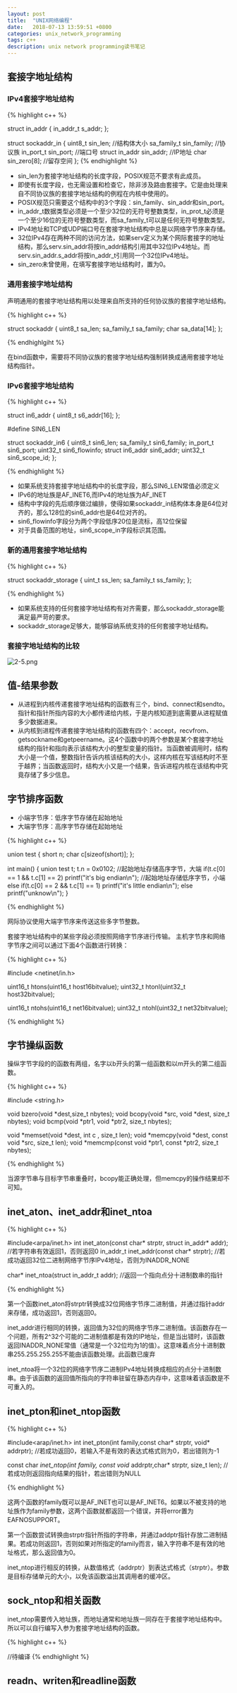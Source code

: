 ```yaml
---
layout: post
title:  "UNIX网络编程"
date:   2018-07-13 13:59:51 +0800
categories: unix_network_programming
tags: c++
description: unix network programming读书笔记
---
```


## 套接字地址结构

### IPv4套接字地址结构

{% highlight c++ %}

struct in_addr
{
  in_addr_t s_addr;
};

struct sockaddr_in
{
  uint8_t        sin_len;     //结构体大小
  sa_family_t    sin_family;  //协议族
  in_port_t      sin_port;    //端口号
  struct in_addr sin_addr;    //IP地址
  char           sin_zero[8]; //留存空间
};
{% endhighlight %}

* sin_len为套接字地址结构的长度字段，POSIX规范不要求有此成员。
* 即使有长度字段，也无需设置和检查它，除非涉及路由套接字。它是由处理来自不同协议族的套接字地址结构的例程在内核中使用的。
* POSIX规范只需要这个结构中的3个字段：sin_family、sin_addr和sin_port。
* in_addr_t数据类型必须是一个至少32位的无符号整数类型，in_prot_t必须是一个至少16位的无符号整数类型，而sa_family_t可以是任何无符号整数类型。
* IPv4地址和TCP或UDP端口号在套接字地址结构中总是以网络字节序来存储。
* 32位IPv4存在两种不同的访问方法，如果serv定义为某个网际套接字的地址结构，那么serv.sin_addr将按in_addr结构引用其中32位IPv4地址。而serv.sin_addr.s_addr将按in_addr_t引用同一个32位IPv4地址。
* sin_zero未曾使用，在填写套接字地址结构时，置为0。

### 通用套接字地址结构

声明通用的套接字地址结构用以处理来自所支持的任何协议族的套接字地址结构。

{% highlight c++ %}

struct sockaddr
{
  uint8_t       sa_len;
  sa_family_t   sa_family;
  char          sa_data[14];
};

{% endhighlgiht %}

在bind函数中，需要将不同协议族的套接字地址结构强制转换成通用套接字地址结构指针。

### IPv6套接字地址结构 

{% highlight c++ %}

struct in6_addr
{
  uint8_t s6_addr[16];
};

#define SIN6_LEN

struct sockaddr_in6
{
  uint8_t          sin6_len;
  sa_family_t      sin6_family;
  in_port_t        sin6_port;
  uint32_t         sin6_flowinfo;
  struct in6_addr  sin6_addr;
  uint32_t         sin6_scope_id;
};

{% endhighlight %}

* 如果系统支持套接字地址结构中的长度字段，那么SIN6_LEN常值必须定义
* IPv6的地址族是AF_INET6,而IPv4的地址族为AF_INET
* 结构中字段的先后顺序做过编排，使得如果sockaddr_in结构体本身是64位对齐的，那么128位的sin6_addr也是64位对齐的。
* sin6_flowinfo字段分为两个字段低序20位是流标，高12位保留
* 对于具备范围的地址，sin6_scope_in字段标识其范围。

### 新的通用套接字地址结构

{% highlight c++ %}

struct sockaddr_storage
{
  uint_t        ss_len;
  sa_family_t   ss_family;
};

{% endhighlight %}

* 如果系统支持的任何套接字地址结构有对齐需要，那么sockaddr_storage能满足最严苛的要求。
* sockaddr_storage足够大，能够容纳系统支持的任何套接字地址结构。

### 套接字地址结构的比较

![2-5.png](2-5.png)

## 值-结果参数

* 从进程到内核传递套接字地址结构的函数有三个，bind、connect和sendto。指针和指针所指内容的大小都传递给内核，于是内核知道到底需要从进程赋值多少数据进来。
* 从内核到进程传递套接字地址结构的函数有四个：accept，recvfrom、getsockname和getpeername。这4个函数中的两个参数是某个套接字地址结构的指针和指向表示该结构大小的整型变量的指针。当函数被调用时，结构大小是一个值，整数指针告诉内核该结构的大小，这样内核在写该结构时不至于越界；当函数返回时，结构大小又是一个结果，告诉进程内核在该结构中究竟存储了多少信息。

## 字节排序函数

* 小端字节序：低序字节存储在起始地址
* 大端字节序：高序字节存储在起始地址

{% highlight c++ %}

union test
{
  short n;
  char  c[sizeof(short)];
};

int main()
{
    union test t;
    t.n = 0x0102;
    //起始地址存储高序字节，大端
    if(t.c[0] == 1 && t.c[1] == 2)
      printf("it's big endian\n");
    //起始地址存储低序字节，小端
    else if(t.c[0] == 2 && t.c[1] == 1)
      printf("it's little endian\n");
    else
      printf("unknow\n");
}

{% endhighlight %}

网际协议使用大端字节序来传送这些多字节整数。


套接字地址结构中的某些字段必须按照网络字节序进行传输。
主机字节序和网络字节序之间可以通过下面4个函数进行转换：

{% highlight c++ %}

#include <netinet/in.h>

uint16_t htons(uint16_t host16bitvalue);
uint32_t htonl(uint32_t host32bitvalue);

uint16_t ntohs(uint16_t net16bitvalue);
uint32_t ntohl(uint32_t net32bitvalue);

{% endhighlight %}


## 字节操纵函数

操纵字节字段的的函数有两组，名字以b开头的第一组函数和以m开头的第二组函数。

{% highlight c++ %}

#include <string.h>

void bzero(void *dest,size_t nbytes);
void bcopy(void *src, void *dest, size_t nbytes);
void bcmp(void *ptr1, void *ptr2, size_t nbytes);

void *memset(void *dest, int c , size_t len);
void *memcpy(void *dest, const void *src, size_t len);
void *memcmp(const void *ptr1, const *ptr2, size_t nbytes); 

{% endhighlight %}

当源字节串与目标字节串重叠时，bcopy能正确处理，但memcpy的操作结果却不可知。

## inet_aton、inet_addr和inet_ntoa

{% highlight c++ %}

#include<arpa/inet.h>
int inet_aton(const char* strptr, struct in_addr* addr);
//若字符串有效返回1，否则返回0
in_addr_t inet_addr(const char* strptr);
//若成功返回32位二进制网络字节序IPv4地址，否则为INADDR_NONE

char* inet_ntoa(struct in_addr_t addr);
//返回一个指向点分十进制数串的指针

{% endhighlight %}

第一个函数inet_aton将strptr转换成32位网络字节序二进制值，并通过指针addr来存储，成功返回1，否则返回0。

inet_addr进行相同的转换，返回值为32位的网络字节序二进制值。该函数存在一个问题，所有2^32个可能的二进制值都是有效的IP地址，但是当出错时，该函数返回INADDR_NONE常值（通常是一个32位均为1的值）。这意味着点分十进制数串255.255.255.255不能由该函数处理。此函数已废弃

inet_ntoa将一个32位的网络字节序二进制IPv4地址转换成相应的点分十进制数串。由于该函数的返回值所指向的字符串驻留在静态内存中，这意味着该函数是不可重入的。

## inet_pton和inet_ntop函数

{% highlight c++ %}

#include<arap/inet.h>
int inet_pton(int family,const char* strptr, void* addrptr);
//若成功返回0，若输入不是有效的表达式格式则为0，若出错则为-1

const char *inet_ntop(int family, const void* addrptr,char* strptr, size_t len);
//若成功则返回指向结果的指针，若出错则为NULL

{% endhighlight %}

这两个函数的family既可以是AF_INET也可以是AF_INET6。如果以不被支持的地址族作为family参数，这两个函数就都返回一个错误，并将error置为EAFNOSUPPORT。

第一个函数尝试转换由strptr指针所指的字符串，并通过addptr指针存放二进制结果。若成功则返回1，否则如果对所指定的family而言，输入字符串不是有效的地址格式，那么返回值为0。

inet_ntop进行相反的转换，从数值格式（addrptr）到表达式格式（strptr）。参数是目标存储单元的大小，以免该函数溢出其调用者的缓冲区。

## sock_ntop和相关函数

inet_ntop需要传入地址族，而地址通常和地址族一同存在于套接字地址结构中。所以可以自行编写入参为套接字地址结构的函数。

{% highlight c++ %}

//待编译
{% endhighlight %}

## readn、writen和readline函数

